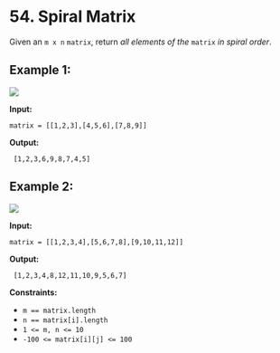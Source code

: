 # 54. Spiral Matrix

Given an `m x n` `matrix`, return _all elements of the_ `matrix` _in spiral order_.

## **Example 1:**

![](https://assets.leetcode.com/uploads/2020/11/13/spiral1.jpg)

**Input:** 

    matrix = [[1,2,3],[4,5,6],[7,8,9]]
**Output:**

     [1,2,3,6,9,8,7,4,5]

## **Example 2:**

![](https://assets.leetcode.com/uploads/2020/11/13/spiral.jpg)

**Input:** 

    matrix = [[1,2,3,4],[5,6,7,8],[9,10,11,12]]
**Output:**

     [1,2,3,4,8,12,11,10,9,5,6,7]

**Constraints:**

*   `m == matrix.length`
*   `n == matrix[i].length`
*   `1 <= m, n <= 10`
*   `-100 <= matrix[i][j] <= 100`
